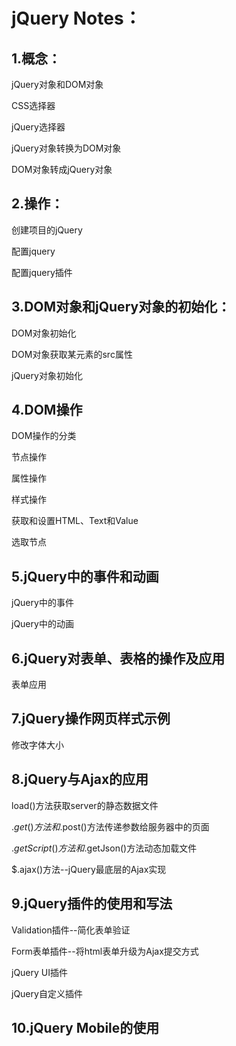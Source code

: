 # **jQuery Notes：**

## 1.概念：

 jQuery对象和DOM对象

CSS选择器

jQuery选择器

jQuery对象转换为DOM对象

DOM对象转成jQuery对象



## 2.**操作**：

创建项目的jQuery

配置jquery

配置jquery插件



## 3.DOM对象和jQuery对象的初始化：

DOM对象初始化

DOM对象获取某元素的src属性

jQuery对象初始化



## 4.DOM操作

DOM操作的分类

节点操作

属性操作

样式操作

获取和设置HTML、Text和Value

选取节点



## 5.jQuery中的事件和动画

jQuery中的事件

jQuery中的动画



## 6.jQuery对表单、表格的操作及应用

表单应用



## 7.jQuery操作网页样式示例

修改字体大小



## 8.jQuery与Ajax的应用

load()方法获取server的静态数据文件

$.get()方法和$.post()方法传递参数给服务器中的页面

$.getScript()方法和$.getJson()方法动态加载文件

$.ajax()方法--jQuery最底层的Ajax实现



## 9.jQuery插件的使用和写法

Validation插件--简化表单验证

Form表单插件--将html表单升级为Ajax提交方式

 jQuery UI插件

jQuery自定义插件



## 10.jQuery Mobile的使用































































